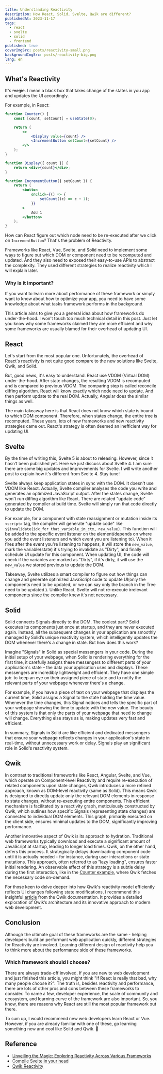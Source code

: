 ```yaml
---
title: Understanding Reactivity
description: How React, Solid, Svelte, Qwik are different?
publishedAt: 2023-11-17
tags:
  - react
  - svelte
  - solid
  - frontend
published: true
coverImgSrc: posts/reactivity-small.png
backgroundImgSrc: posts/reactivity-big.png
lang: en
---
```


<script>
	import Callout from "../lib/mdsvex/custom/Callout.svelte";
</script>

## What's Reactivity

It's ~~magic~~. I mean a black box that takes change of the states in you app and updates the UI accordingly.

For example, in React:

```jsx
function Counter() {
	const [count, setCount] = useState(0);

	return (
		<>
			<Display value={count} />
			<IncrementButton setCount={setCount} />
		</>
	);
}

function Display({ count }) {
	return <div>{count}</div>;
}

function IncrementButton({ setCount }) {
	return (
		<button
			onClick={() => {
				setCount((c) => c + 1);
			}}
		>
			Add 1
		</button>
	);
}
```

How can React figure out which node need to be re-executed after we click on `IncrementButton`? That's the problem of Reactivity.

Frameworks like React, Vue, Svelte, and Solid need to implement some ways to figure out which DOM or component need to be recomputed and updated. And they also need to exposed their easy-to-use APIs to abstract the complexity. They used different strategies to realize reactivity which I will explain later.

### Why is it important?

If you want to learn more about performance of these framework or simply want to know about how to optimize your app, you need to have some knowledge about what tasks framework performs in the background.

This article aims to give you a general idea about how frameworks do under-the-hood. I won't touch too much technical detail in this post. Just let you know why some frameworks claimed they are more efficient and why some frameworks are usually blamed for their overhead of updating UI.

## React

Let's start from the most popular one. Unfortunately, the overhead of React's reactivity is not quite good compare to the new solutions like Svelte, Qwik, and Solid.

But, good news, it's easy to understand. React use VDOM (Virtual DOM) under-the-hood. After state changes, the resulting VDOM is recomputed and is compared to previous VDOM. The comparing step is called reconcile diffing algorithm. React will know exactly which node need to update. And then perform update to the real DOM. Actually, Angular does the similar things as well.

The main takeaway here is that React does not know which state is bound to which DOM component. Therefore, when states change, the entire tree is recomputed. These years, lots of new frameworks and new reactivity strategies came out. React's strategy is often deemed an inefficient way for updating UI.

## Svelte

<Callout type="Disclaimer">
	By the time of writing this, Svelte 5 is about to releasing. However, since it hasn't been published yet. Here we just discuss about Svelte 4. I am sure there are some big updates and improvements for Svelte. I will write another post to explain how it's different from Svelte 4. Stay tune! 
</Callout>

Svelte always keep application states in sync with the DOM. It doesn't use VDOM like React. Actually, Svelte compiler analyses the code you write and generates an optimized JavaScript output. After the states change, Svelte won't run diffing algorithm like React. There are related "update code" generated by compiler at build time. Svelte will simply run that code directly to update the DOM.

For example, for a component with state reassignment or mutation inside its `<script>` tag, the compiler will generate "update code" like `$$invalidate(idx_for_that_variable_in_ctx, new_value)`. This function will be added to the specific event listener on the element(depends on where you add the event listeners and which event you are listening to). When it fires after the event you're listening to happens, it will store the `new_value`, mark the variable(state) it's trying to invalidate as "Dirty", and finally schedule UI update for this component. When updating UI, the code will check if the variables are marked as "Dirty", if it's dirty, it will use the `new_value` we stored previous to update the DOM.

Takeaway, Svelte utilizes a smart compiler to figure out how things can change and generate optimized JavaScript code to update UI(only the components need to be updated, or we can say only the branch in the Tree need to be updated.). Unlike React, Svelte will not re-execute irrelevant components since the compiler knew it's not necessary.

## Solid

Solid connects Signals directly to the DOM. The coolest part? Solid executes its components just once at startup, and they are never executed again. Instead, all the subsequent changes in your application are smoothly managed by Solid’s unique reactivity system, which intelligently updates the DOM whenever there's a change in state. But how does this work?

Imagine "Signals" in Solid as special messengers in your code. During the initial setup of your webpage, when Solid is rendering everything for the first time, it carefully assigns these messengers to different parts of your application's state – the data your application uses and displays. These messengers are incredibly lightweight and efficient. They have one simple job: to keep an eye on their assigned piece of state and to notify the relevant parts of your webpage whenever there's a change.

For example, if you have a piece of text on your webpage that displays the current time, Solid assigns a Signal to the state holding the time value. Whenever the time changes, this Signal notices and tells the specific part of your webpage showing the time to update with the new value. The beauty of this system is that only the parts of your webpage that need to change will change. Everything else stays as is, making updates very fast and efficient.

In summary, Signals in Solid are like efficient and dedicated messengers that ensure your webpage reflects changes in your application's state in real-time, without unnecessary work or delay. Signals play an significant role in Solid's reactivity system.

## Qwik

In contrast to traditional frameworks like React, Angular, Svelte, and Vue, which operate on Component-level Reactivity and require re-execution of related components upon state changes, Qwik introduces a more refined approach, known as DOM-level reactivity (same as Solid). This means Qwik is designed to directly update only the relevant DOM elements in response to state changes, without re-executing entire components. This efficient mechanism is facilitated by a reactivity graph, meticulously constructed by Qwik, which outlines how specific Signals (representing state changes) are connected to individual DOM elements. This graph, primarily executed on the client side, ensures minimal updates to the DOM, significantly improving performance.

Another innovative aspect of Qwik is its approach to hydration. Traditional web frameworks typically download and execute a significant amount of JavaScript at startup, leading to longer load times. Qwik, on the other hand, defers this process. It strategically delays downloading component code until it is actually needed - for instance, during user interactions or state mutations. This approach, often referred to as "lazy loading", ensures faster initial rendering. An observable effect of this strategy is a subtle delay during the first interaction, like in the [Counter example](https://stackblitz.com/edit/qwik-starter-j7ckh4?file=src/routes/index.tsx), where Qwik fetches the necessary code on-demand.

For those keen to delve deeper into how Qwik's reactivity model efficiently reflects UI changes following state modifications, I recommend this insightful [article](https://qwik.builder.io/docs/concepts/reactivity/) from the Qwik documentation. It provides a detailed exploration of Qwik’s architecture and its innovative approach to modern web development.

## Conclusion

Although the ultimate goal of these frameworks are the same - helping developers build an performant web application quickly, different strategies for Reactivity are involved. Learning different design of reactivity help you to think more about the performance side of these frameworks.

### Which framework should I choose?

There are always trade-off involved. If you are new to web development and just finished this article, you might think "If React is really that bad, why many people choose it?". The truth is, besides reactivity and performance, there are lots of other pros and cons between these frameworks to consider. To name a few, developer experience, the scale of community and ecosystem, and learning curve of the framework are also important. So, you know, there are reasons why React are still the most popular framework out there.

To sum up, I would recommend new web developers learn React or Vue. However, if you are already familiar with one of these, go learning something new and cool like Solid and Qwik. 🎉

## Reference

- [Unveiling the Magic: Exploring Reactivity Across Various Frameworks](https://www.builder.io/blog/reactivity-across-frameworks)
- [Compile Svelte in your head](https://lihautan.com/compile-svelte-in-your-head-part-1/)
- [Qwik Reactivity](https://qwik.builder.io/docs/concepts/reactivity/)
